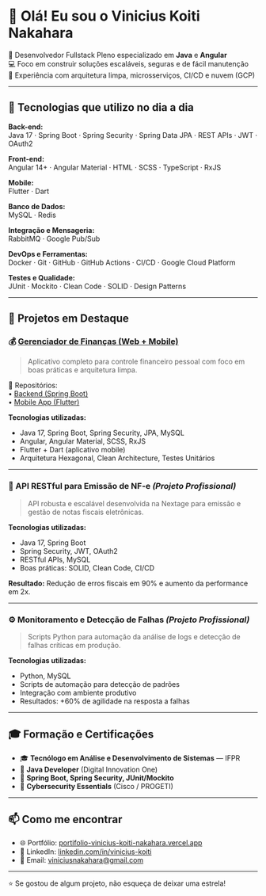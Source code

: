 # 👋 Olá! Eu sou o Vinicius Koiti Nakahara

🎯 Desenvolvedor Fullstack Pleno especializado em **Java** e **Angular**  
💻 Foco em construir soluções escaláveis, seguras e de fácil manutenção  
🚀 Experiência com arquitetura limpa, microsserviços, CI/CD e nuvem (GCP)

---

## 🧰 Tecnologias que utilizo no dia a dia

**Back-end:**  
Java 17 · Spring Boot · Spring Security · Spring Data JPA · REST APIs · JWT · OAuth2

**Front-end:**  
Angular 14+ · Angular Material · HTML · SCSS · TypeScript · RxJS

**Mobile:**  
Flutter · Dart

**Banco de Dados:**  
MySQL · Redis

**Integração e Mensageria:**  
RabbitMQ · Google Pub/Sub

**DevOps e Ferramentas:**  
Docker · Git · GitHub · GitHub Actions · CI/CD · Google Cloud Platform

**Testes e Qualidade:**  
JUnit · Mockito · Clean Code · SOLID · Design Patterns

---

## 🧩 Projetos em Destaque

### 💰 [Gerenciador de Finanças (Web + Mobile)](https://github.com/ViniciusKoiti/gerenciador-financas)

> Aplicativo completo para controle financeiro pessoal com foco em boas práticas e arquitetura limpa.

🔗 Repositórios:  
• [Backend (Spring Boot)](https://github.com/ViniciusKoiti/gerenciador-financas)  
• [Mobile App (Flutter)](https://github.com/ViniciusKoiti/gerenciador-financas-app)

**Tecnologias utilizadas:**
- Java 17, Spring Boot, Spring Security, JPA, MySQL
- Angular, Angular Material, SCSS, RxJS
- Flutter + Dart (aplicativo mobile)
- Arquitetura Hexagonal, Clean Architecture, Testes Unitários

---

### 📄 API RESTful para Emissão de NF-e *(Projeto Profissional)*

> API robusta e escalável desenvolvida na Nextage para emissão e gestão de notas fiscais eletrônicas.

**Tecnologias utilizadas:**
- Java 17, Spring Boot
- Spring Security, JWT, OAuth2
- RESTful APIs, MySQL
- Boas práticas: SOLID, Clean Code, CI/CD

**Resultado:** Redução de erros fiscais em 90% e aumento da performance em 2x.

---

### ⚙️ Monitoramento e Detecção de Falhas *(Projeto Profissional)*

> Scripts Python para automação da análise de logs e detecção de falhas críticas em produção.

**Tecnologias utilizadas:**
- Python, MySQL
- Scripts de automação para detecção de padrões
- Integração com ambiente produtivo
- Resultados: +60% de agilidade na resposta a falhas

---

## 🎓 Formação e Certificações

- 🎓 **Tecnólogo em Análise e Desenvolvimento de Sistemas** — IFPR  
- 📜 **Java Developer** (Digital Innovation One)  
- 📜 **Spring Boot, Spring Security, JUnit/Mockito**  
- 📜 **Cybersecurity Essentials** (Cisco / PROGETI)

---

## 📫 Como me encontrar

- 🌐 Portfólio: [portifolio-vinicius-koiti-nakahara.vercel.app](https://portifolio-vinicius-koiti-nakahara.vercel.app)
- 💼 LinkedIn: [linkedin.com/in/vinicius-koiti](https://www.linkedin.com/in/vinicius-koiti/)
- 📧 Email: viniciusnakahara@gmail.com

---

⭐ Se gostou de algum projeto, não esqueça de deixar uma estrela!
